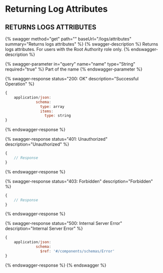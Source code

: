 # Returning Log Attributes

## RETURNS LOGS ATTRIBUTES

{% swagger method="get" path="" baseUrl="/logs/attributes" summary="Returns logs attributes" %}
{% swagger-description %}
Returns logs attributes. For users with the Root Authority role only.
{% endswagger-description %}

{% swagger-parameter in="query" name="name" type="String" required="true" %}
Part of the name
{% endswagger-parameter %}

{% swagger-response status="200: OK" description="Successful Operation" %}
```javascript
{
    application/json:
              schema:
                type: array
                items: 
                  type: string
}
```
{% endswagger-response %}

{% swagger-response status="401: Unauthorized" description="Unauthorized" %}
```javascript
{
    // Response
}
```
{% endswagger-response %}

{% swagger-response status="403: Forbidden" description="Forbidden" %}
```javascript
{
    // Response
}
```
{% endswagger-response %}

{% swagger-response status="500: Internal Server Error" description="Internal Server Error" %}
```javascript
{
    application/json:
              schema:
                $ref: '#/components/schemas/Error'
}
```
{% endswagger-response %}
{% endswagger %}
